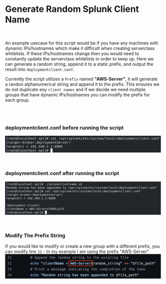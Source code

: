 # Generate Random Splunk Client Name

<br />

An example usecase for this script would be if you have any machines with dynamic IPs/hostnames which make it difficult when creating serverclass whitelists. If these IPs/hostnames change then you would need to constantly update the serverclass whitelists in order to keep up. Here we can generate a random string, append it to a static prefix, and output the result into `deploymentclient.conf`.<br />

Currently the script utilizes a `Prefix` named **"AWS-Server"**, it will generate a randon alphanumerical string and append it to the prefix. This ensures we do not duplicate any `client names` and if we decide we need multiple groups that have dynamic IPs/hostnames you can modify the prefix for each group.<br />

<br /><br />

### deploymentclient.conf before running the script
![Alt text](https://github.com/gagechil04/Generate_Random_Splunk_Client_Name/blob/main/Resources/before.jpg "Before Running Script")

<br />

### deploymentclient.conf after running the script
![Alt text](https://github.com/gagechil04/Generate_Random_Splunk_Client_Name/blob/main/Resources/after.jpg "After Running Script")

<br />

### Modify The Prefix String
If you would like to modify or create a new group with a different prefix, you can modify line `22` - In my example I am using the prefix "AWS-Server"
![Alt text](https://github.com/gagechil04/Generate_Random_Splunk_Client_Name/blob/main/Resources/prefix_string.jpg "String Prefix")
